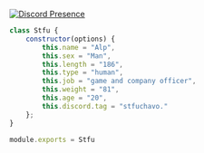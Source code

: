 [![Discord Presence](https://lanyard.cnrad.dev/api/339064645002461194)](https://discord.com/users/339064645002461194)

```js
class Stfu {
    constructor(options) {
        this.name = "Alp",
        this.sex = "Man",
        this.length = "186",
        this.type = "human",
        this.job = "game and company officer",
        this.weight = "81",
        this.age = "20",
        this.discord.tag = "stfuchavo."
    };
}

module.exports = Stfu
```

